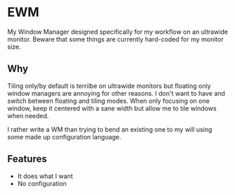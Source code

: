 # EWM

My Window Manager designed specifically for my workflow on an ultrawide monitor.
Beware that some things are currently hard-coded for my monitor size.

## Why
Tiling only/by default is terrilbe on ultrawide monitors but floating
only window managers are annoying for other reasons.  I don't want to
have and switch between floating and tiling modes. When only focusing
on one window, keep it centered with a sane width but allow me to tile
windows when needed.

I rather write a WM than trying to bend an existing one to my will
using some made up configuration language.

## Features
- It does what I want
- No configuration
